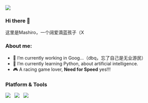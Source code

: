 ![][1]

### Hi there 👋
这里是Mashiro，一个阔爱滴蓝孩子（X

### About me:
- 🔭 I’m currently working in Goog...（dbq，忘了自己是无业游民）
- 🌱 I’m currently learning Python, about artificial intelligence.
- 🎮 A racing game lover, **Need for Speed** yes!!!

### Platform & Tools
![][2]&nbsp;&nbsp;
![][3]&nbsp;&nbsp;
![][4]

[1]:https://github.com/guohoo/guohoo/blob/main/img/72619839_p1.jpg
[2]:https://img.shields.io/badge/Windows-10-blue?style=social&logo=windows&logoColor=blue
[3]:https://img.shields.io/badge/Fedora-WSL2-white?style=social&logo=fedora&logoColor=%23294172
[4]:https://img.shields.io/badge/Editor-VS%20Code-blue?style=social&logo=visual-studio-code&logoColor=blue
